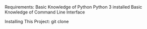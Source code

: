 Requirements:
Basic Knowledge of Python
Python 3 installed
Basic Knowledge of Command Line Interface

Installing This Project:
git clone
